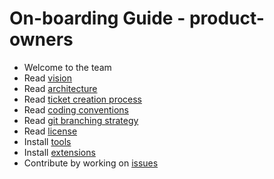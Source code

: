 # On-boarding Guide - product-owners

- Welcome to the team
- Read [vision](../../welcome.md)
- Read [architecture](../../../architecture/design/hla.md)
- Read [ticket creation process](../../../process/ticket/welcome.md)
- Read [coding conventions](../../../architecture/conventions/welcome.md)
- Read [git branching strategy](../../../process/git/welcome.md)
- Read [license](../../../process/license/welcome.md)
- Install [tools](../../practices/tools.md)
- Install [extensions](../../practices/extensions.md)
- Contribute by working on [issues](https://github.com/orgs/zawjen/projects/8)